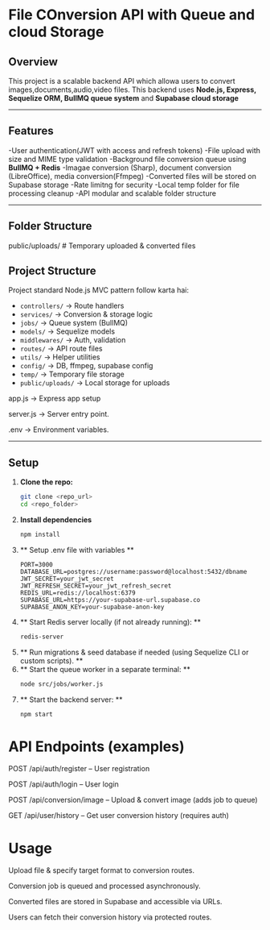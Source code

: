 # File COnversion API with Queue and cloud Storage

## Overview

This project is a scalable backend API which allowa users to convert images,documents,audio,video files.
This backend  uses **Node.js, Express, Sequelize ORM, BullMQ queue system** and **Supabase cloud storage** 

---

## Features

-User authentication(JWT with access and refresh tokens)
-File upload with size and MIME type validation
-Background file conversion queue using **BullMQ + Redis**
-Imagae conversion (Sharp), document conversion (LibreOffice), media conversion(Ffmpeg) 
-Converted files will be stored on Supabase storage
-Rate limitng for security
-Local temp folder for file processing cleanup
-API modular and scalable folder structure

---

## Folder Structure

public/uploads/ # Temporary uploaded & converted files

## Project Structure
Project standard Node.js MVC pattern follow karta hai:
- `controllers/` → Route handlers
- `services/` → Conversion & storage logic
- `jobs/` → Queue system (BullMQ)
- `models/` → Sequelize models
- `middlewares/` → Auth, validation
- `routes/` → API route files
- `utils/` → Helper utilities
- `config/` → DB, ffmpeg, supabase config
- `temp/` → Temporary file storage
- `public/uploads/` → Local storage for uploads

app.js   → Express app setup

server.js  →  Server entry point.

.env  →  Environment variables.

---

## Setup

1. **Clone the repo:**
   ```bash
   git clone <repo_url>
   cd <repo_folder>
   ```
2. **Install dependencies**
   ```bash
   npm install
   ```
3. ** Setup .env file with variables **
   ```env
   PORT=3000
   DATABASE_URL=postgres://username:password@localhost:5432/dbname
   JWT_SECRET=your_jwt_secret
   JWT_REFRESH_SECRET=your_jwt_refresh_secret
   REDIS_URL=redis://localhost:6379
   SUPABASE_URL=https://your-supabase-url.supabase.co
   SUPABASE_ANON_KEY=your-supabase-anon-key
   ```
4. ** Start Redis server locally (if not already running): **
   ```bash
   redis-server
   ```
5. ** Run migrations & seed database if needed (using Sequelize CLI or custom scripts). **
6. ** Start the queue worker in a separate terminal: **
   ```bash
   node src/jobs/worker.js
   ```
7. ** Start the backend server: **
   ```bash
   npm start
   ```
# API Endpoints (examples)

POST /api/auth/register – User registration

POST /api/auth/login – User login

POST /api/conversion/image – Upload & convert image (adds job to queue)

GET /api/user/history – Get user conversion history (requires auth)

# Usage 

Upload file & specify target format to conversion routes.

Conversion job is queued and processed asynchronously.

Converted files are stored in Supabase and accessible via URLs.

Users can fetch their conversion history via protected routes.




   
          
